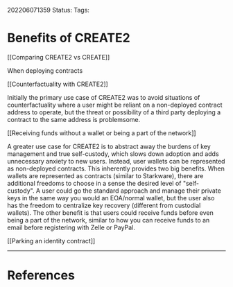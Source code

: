 202206071359
Status: 
Tags:

# Benefits of CREATE2
[[Comparing CREATE2 vs CREATE]]

When deploying contracts

[[Counterfactuality with CREATE2]]

Initially the primary use case of CREATE2 was to avoid situations of counterfactuality where a user might be reliant on a non-deployed contract address to operate, but the threat or possibility of a third party deploying a contract to the same address is problemsome. 

[[Receiving funds without a wallet or being a part of the network]]

A greater use case for CREATE2 is to abstract away the burdens of key management and true self-custody, which slows down adoption and adds unnecessary anxiety to new users. Instead, user wallets can be represented as non-deployed contracts. This inherently provides two big benefits. When wallets are represented as contracts (similar to Starkware), there are additional freedoms to choose in a sense the desired level of "self-custody". A user could go the standard approach and manage their private keys in the same way you would an EOA/normal wallet, but the user also has the freedom to centralize key recovery (different from custodial wallets). The other benefit is that users could receive funds before even being a part of the network, similar to how you can receive funds to an email before registering with Zelle or PayPal.

[[Parking an identity contract]]







---
# References

